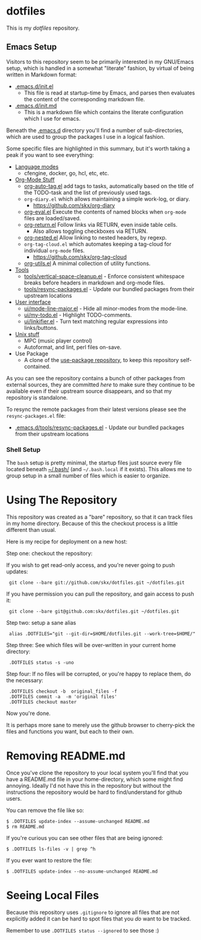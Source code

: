 # dotfiles

This is my _dotfiles_ repository.



## Emacs Setup

Visitors to this repository seem to be primarily interested in my GNU/Emacs setup, which is handled in a somewhat "literate" fashion, by virtual of being written in Markdown format:

* [.emacs.d/init.el](.emacs.d/init.el)
  * This file is read at startup-time by Emacs, and parses then evaluates the content of the corresponding markdown file.
* [.emacs.d/init.md](.emacs.d/init.md)
  * This is a markdown file which contains the literate configuration which I use for emacs.

Beneath the [.emacs.d](.emacs.d) directory you'll find a number of sub-directories, which are used to group the packages I use in a logical fashion.

Some specific files are highlighted in this summary, but it's worth taking a peak if you want to see everything:

* [Language modes](.emacs.d/lang/)
  * cfengine, docker, go, hcl, etc, etc.
* [Org-Mode Stuff](.emacs.d/org)
  * [org-auto-tag.el](.emacs.d/org/org-auto-tag.el) add tags to tasks, automatically based on the title of the TODO-task and the list of previously used tags.
  * `org-diary.el` which allows maintaining a simple work-log, or diary.
     * https://github.com/skx/org-diary
  * [org-eval.el](.emacs.d/org/org-eval.el) Execute the contents of named blocks when `org-mode` files are loaded/saved.
  * [org-return.el](.emacs.d/org/org-return.el) Follow links via RETURN, even inside table cells.
    * Also allows toggling checkboxes via RETURN.
  * [org-nested.el](.emacs.d/org/org-nested.el) Allow linking to nested headers, by regexp.
  * `org-tag-cloud.el` which automates keeping a tag-cloud for individual `org-mode` files.
     * https://github.com/skx/org-tag-cloud
  * [org-utils.el](.emacs.d/org/org-utils.el) A minimal collection of utility functions.
* [Tools](.emacs.d/tools)
  * [tools/vertical-space-cleanup.el](.emacs.d/tools/vertical-space-cleanup.el) - Enforce consistent whitespace breaks before headers in markdown and org-mode files.
  * [tools/resync-packages.el](.emacs.d/tools/resync-packages.el) - Update our bundled packages from their upstream locations
* [User interface](.emacs.d/ui)
  * [ui/mode-line-major.el](.emacs.d/ui/mode-line-major.el) - Hide all minor-modes from the mode-line.
  * [ui/my-todo.el](.emacs.d/ui/my-todo.el) - Highlight TODO-comments.
  * [ui/linkifier.el](.emacs.d/ui/linkifier.el) - Turn text matching regular expressions into links/buttons.
* [Unix stuff](.emacs.d/unix)
  * MPC (music player control)
  * Autoformat, and lint, perl files on-save.
* Use Package
  * A clone of the [use-package repository](https://github.com/jwiegley/use-package), to keep this repository self-contained.

As you can see the repository contains a bunch of other packages from external sources, they are committed _here_ to make sure they continue to be available even if their upstream source disappears, and so that my repository is standalone.

To resync the remote packages from their latest versions please see the `resync-packages.el` file:

* [.emacs.d/tools/resync-packages.el](.emacs.d/tools/resync-packages.el) - Update our bundled packages from their upstream locations


### Shell Setup

The `bash` setup is pretty minimal, the startup files just source every file located beneath [~/.bash/](.bash/) (and `~/.bash.local` if it exists).  This allows me to group setup in a small number of files which is easier to organize.




# Using The Repository

This repository was created as a "bare" repository, so that it can track files in my home directory.  Because of this the checkout process is a little different than usual.

Here is my recipe for deployment on a new host:

Step one: checkout the repository:

If you wish to get read-only access, and you're never going to push updates:

     git clone --bare git://github.com/skx/dotfiles.git ~/dotfiles.git

If you have permission you can pull the repository, and gain access to push it:

     git clone --bare git@github.com:skx/dotfiles.git ~/dotfiles.git

Step two: setup a sane alias

     alias .DOTFILES="git --git-dir=$HOME/dotfiles.git --work-tree=$HOME/"

Step three: See which files will be over-written in your current home directory:

     .DOTFILES status -s -uno

Step four:  If no files will be corrupted, or you're happy to replace them, do the necessary:

     .DOTFILES checkout -b  original_files -f
     .DOTFILES commit -a  -m 'original files'
     .DOTFILES checkout master

Now you're done.

It is perhaps more sane to merely use the github browser to cherry-pick the files and functions you want, but each to their own.




# Removing README.md

Once you've clone the repository to your local system you'll find that you have a README.md file in your home-directory, which some might find annoying.  Ideally I'd not have this in the repository but without the instructions the repository would be hard to find/understand for github users.

You can remove the file like so:

    $ .DOTFILES update-index --assume-unchanged README.md
    $ rm README.md

If you're curious you can see other files that are being ignored:

    $ .DOTFILES ls-files -v | grep ^h

If you ever want to restore the file:

    $ .DOTFILES update-index --no-assume-unchanged README.md


# Seeing Local Files

Because this repository uses `.gitignore` to ignore all files that are not explicitly added it can be hard to spot files that you _do_ want to be tracked.

Remember to use `.DOTFILES status --ignored` to see those :)
